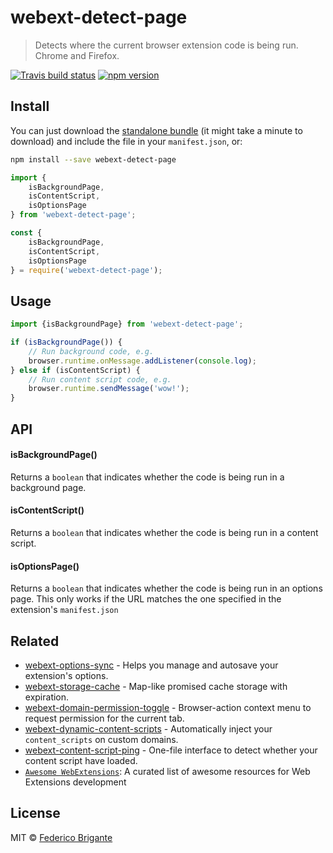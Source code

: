 # webext-detect-page

> Detects where the current browser extension code is being run. Chrome and Firefox.

[![Travis build status](https://api.travis-ci.com/fregante/webext-detect-page.svg?branch=master)](https://travis-ci.com/fregante/webext-detect-page)
[![npm version](https://img.shields.io/npm/v/webext-detect-page.svg)](https://www.npmjs.com/package/webext-detect-page)

## Install

You can just download the [standalone bundle](https://packd.fregante.now.sh/webext-detect-page@latest?name=window) (it might take a minute to download) and include the file in your `manifest.json`, or:


```sh
npm install --save webext-detect-page
```

```js
import {
	isBackgroundPage,
	isContentScript,
	isOptionsPage
} from 'webext-detect-page';
```

```js
const {
	isBackgroundPage,
	isContentScript,
	isOptionsPage
} = require('webext-detect-page');
```

## Usage

```js
import {isBackgroundPage} from 'webext-detect-page';

if (isBackgroundPage()) {
	// Run background code, e.g.
	browser.runtime.onMessage.addListener(console.log);
} else if (isContentScript) {
	// Run content script code, e.g.
	browser.runtime.sendMessage('wow!');
}
```

## API

#### isBackgroundPage()

Returns a `boolean` that indicates whether the code is being run in a background page.

#### isContentScript()

Returns a `boolean` that indicates whether the code is being run in a content script.

#### isOptionsPage()

Returns a `boolean` that indicates whether the code is being run in an options page. This only works if the URL matches the one specified in the extension's `manifest.json`


## Related

* [webext-options-sync](https://github.com/fregante/webext-options-sync) - Helps you manage and autosave your extension's options.
* [webext-storage-cache](https://github.com/fregante/webext-storage-cache) - Map-like promised cache storage with expiration.
* [webext-domain-permission-toggle](https://github.com/fregante/webext-domain-permission-toggle) - Browser-action context menu to request permission for the current tab.
* [webext-dynamic-content-scripts](https://github.com/fregante/webext-dynamic-content-scripts) - Automatically inject your `content_scripts` on custom domains.
* [webext-content-script-ping](https://github.com/fregante/webext-content-script-ping) - One-file interface to detect whether your content script have loaded.
* [`Awesome WebExtensions`](https://github.com/fregante/Awesome-WebExtensions): A curated list of awesome resources for Web Extensions development

## License

MIT © [Federico Brigante](https://bfred.it)
